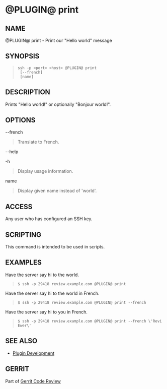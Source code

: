 @PLUGIN@ print
=====================

NAME
----
@PLUGIN@ print - Print our "Hello world" message

SYNOPSIS
--------
>     ssh -p <port> <host> @PLUGIN@ print
>      [--french]
>      [name]

DESCRIPTION
-----------
Prints "Hello world!" or optionally "Bonjour world!".

OPTIONS
-------

--french
> Translate to French.

--help

-h
> Display usage information.

name
> Display given name instead of 'world'.

ACCESS
------
Any user who has configured an SSH key.

SCRIPTING
---------
This command is intended to be used in scripts.

EXAMPLES
--------

Have the server say hi to the world.

>     $ ssh -p 29418 review.example.com @PLUGIN@ print

Have the server say hi to the world in French.

>     $ ssh -p 29418 review.example.com @PLUGIN@ print --french

Have the server say hi to you in French.

>     $ ssh -p 29418 review.example.com @PLUGIN@ print --french \'Revi Ewer\'

SEE ALSO
--------

* [Plugin Development](../../../Documentation/dev-plugins.html)

GERRIT
------
Part of [Gerrit Code Review](../../../Documentation/index.html)
